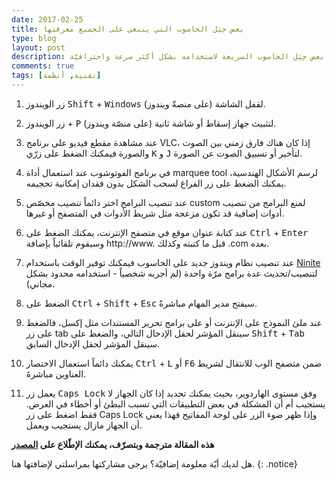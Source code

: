 ```yaml
---
date: 2017-02-25
title: بعض حِيَل الحاسوب التي ينبغي على الجميع معرفتها
type: blog
layout: post
description: إليك بعض حِيَل الحاسوب السريعة لاستخدامه بشكل أكثر سرعة واحترافيّة
comments: true
tags: [تقنية, أنظمة]
---
```


1. زر الويندوز  <kbd>Shift</kbd> + <kbd>Windows</kbd> لقفل الشاشة (على منصةّ ويندوز).

2. زر الويندوز + <kbd>P</kbd> لتثبيث جهاز إسقاط أو شاشة ثانية (على منصّة ويندوز).

3. عند مشاهدة مقطع فيديو على برنامج VLC، إذا كان هناك فارق زمني بين الصوت والصورة فيمكنك الضغط على زرّي <kbd>K</kbd> و <kbd>J</kbd> لتأخير أو تسبيق الصوت عن الصورة.

4. في برنامج الفوتوشوب عند استعمال أداة marquee tool لرسم الأشكال الهندسية، يمكنك الضغط على زر الفراغ لسحب الشكل بدون فقدان إمكانية تحجيمه.

5. عند تنصيب البرامج اختر دائماً تنصيب مخصّص custom لمنع البرامج من تنصيب أدوات إضافية قد تكون مزعجة مثل شريط الأدوات في المتصفح أو غيرها.

6. عند كتابة عنوان موقع في متصفح الإنترنت، يمكنك الضغط على <kbd>Ctrl</kbd> + <kbd>Enter</kbd> وسيقوم تلقائياً بإضافة http://www. قبل ما كتبته وكذلك .com بعده.

7. عند تنصيب نظام ويندوز جديد على الحاسوب فيمكنك توفير الوقت باستخدام [Ninite](http://www.ninite.com/) لتنصيب/تحديث عدة برامج مرّة واحدة (لم أجربه شخصياً - استخدامه محدود بشكل مجاني).

8. الضغط على <kbd>Ctrl</kbd> + <kbd>Shift</kbd> + <kbd>Esc</kbd> سيفتح مدير المهام مباشرةً.

9. عند ملئ النموذج على الإنترنت أو على برامج تحرير المستندات مثل إكسل، فالضغط على زر tab سينقل المؤشر لحقل الإدخال التالي، والضغط على <kbd>Shift</kbd> + <kbd>Tab</kbd> سينقل المؤشر لحقل الإدخال السابق.

10. يمكنك دائماً استعمال الاختصار <kbd>Ctrl</kbd> + <kbd>L</kbd> أو <kbd>F6</kbd> ضمن متصفح الوب للانتقال لشريط العناوين مباشرةَ.

11. يعمل زر <kbd>Caps Lock</kbd> وفق مستوى الهاردوير، بحيث يمكنك تحديد إذا كان الجهاز لا يستجيب أم أن المشكلة في بعض التطبيقات التي تسبب البطئ أو أخطاء في العرض. فقط اضغط على زر Caps Lock وإذا ظهر ضوء الزر على لوحة المفاتيح فهذا يعني أن الجهاز مازال يستجيب ويعمل.


**هذه المقالة مترجمة وبتصرّف، يمكنك الإطّلاع على [المصدر](http://oneminutelist.com/11-computer-tricks-everyone-should-know-about)**

هل لديك أيّة معلومة إضافيّة؟ يرجى مشاركتها بمراسلتي لإضافتها هنا.
{: .notice}
